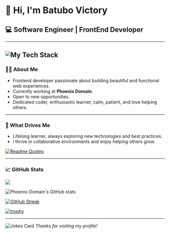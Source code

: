 # 👋 Hi, I'm Batubo Victory 

## 💻 Software Engineer | FrontEnd Developer

---

![My Tech Stack](https://github-readme-tech-stack.vercel.app/api/cards?lineCount=2&width=900&line1=html5%2CHTML5%2CE34F26%3Bcss3%2CCSS3%2C1572B6%3Bjavascript%2CJavaScript%2CF7DF1E%3Breact%2CReact%2C61DAFB%3Bvite%2CVite%2C646CFF%3Bbootstrap%2CBootstrap%2C7952B3%3Btailwindcss%2CTailwindCSS%2C06B6D4%3B&line2=nodejs%2CNode.js%2C339933%3Bnpm%2CNPM%2CCB3837%3Bgit%2CGit%2CF05032%3Bgithub%2CGitHub%2C181717%3Bfigma%2CFigma%2CF24E1E)
---

### 🧑‍💻 About Me

- Frontend developer passionate about building beautiful and functional web experiences.
- Currently working at **Phoenix Domain**.
- Open to new opportunities.
- Dedicated coder, enthusiastic learner, calm, patient, and love helping others.

---

### 🚀 What Drives Me

- Lifelong learner, always exploring new technologies and best practices.
- I thrive in collaborative environments and enjoy helping others grow.


[![Readme Quotes](https://quotes-github-readme.vercel.app/api?type=horizontal&theme=radical)](https://github.com/Phoenix-Domain/github-readme-quotes)

---


### 📈 GitHub Stats

![](https://komarev.com/ghpvc/?username=Phoenix-Domain)

![Phoenix-Domain's GitHub stats](https://github-readme-stats.vercel.app/api?username=Phoenix-Domain&show=reviews&show_icons=true&theme=radical&hide_border=true)

[![GitHub Streak](https://streak-stats.demolab.com?user=Phoenix-Domain&theme=radical&hide_border=true)](https://git.io/streak-stats)

[![trophy](https://github-profile-trophy.vercel.app/?username=Phoenix-Domain&theme=radical&hide_border=true)](https://github.com/Phoenix-Domain/github-profile-trophy)


---
![Jokes Card](https://readme-jokes.vercel.app/api/?hide_border=true&theme=radical)
_Thanks for visiting my profile!_
